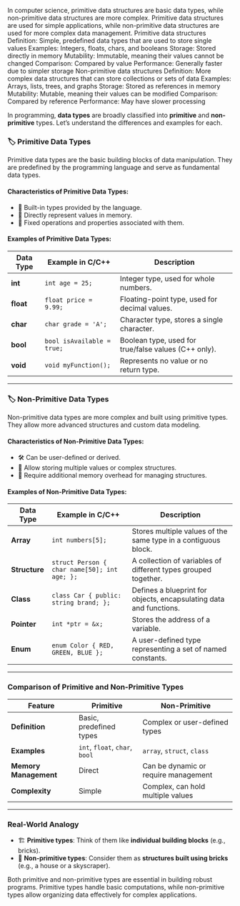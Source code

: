 In computer science, primitive data structures are basic data types, while non-primitive data structures are more complex. Primitive data structures are used for simple applications, while non-primitive data structures are used for more complex data management. 
Primitive data structures 
Definition: Simple, predefined data types that are used to store single values
Examples: Integers, floats, chars, and booleans
Storage: Stored directly in memory
Mutability: Immutable, meaning their values cannot be changed
Comparison: Compared by value
Performance: Generally faster due to simpler storage
Non-primitive data structures 
Definition: More complex data structures that can store collections or sets of data
Examples: Arrays, lists, trees, and graphs
Storage: Stored as references in memory
Mutability: Mutable, meaning their values can be modified
Comparison: Compared by reference
Performance: May have slower processing

In programming, **data types** are broadly classified into **primitive** and **non-primitive** types. Let’s understand the differences and examples for each.

### 🏷 **Primitive Data Types**
Primitive data types are the basic building blocks of data manipulation. They are predefined by the programming language and serve as fundamental data types.

#### **Characteristics of Primitive Data Types**:
- 🚀 Built-in types provided by the language.
- 🌟 Directly represent values in memory.
- 🎯 Fixed operations and properties associated with them.

#### **Examples of Primitive Data Types**:
| Data Type | Example in C/C++ | Description |
|-----------|-----------------|-------------|
| **int**   | `int age = 25;`  | Integer type, used for whole numbers. |
| **float** | `float price = 9.99;` | Floating-point type, used for decimal values. |
| **char**  | `char grade = 'A';` | Character type, stores a single character. |
| **bool**  | `bool isAvailable = true;` | Boolean type, used for true/false values (C++ only). |
| **void**  | `void myFunction();` | Represents no value or no return type. |

---

### 🏷 **Non-Primitive Data Types**
Non-primitive data types are more complex and built using primitive types. They allow more advanced structures and custom data modeling.

#### **Characteristics of Non-Primitive Data Types**:
- 🛠️ Can be user-defined or derived.
- 🌟 Allow storing multiple values or complex structures.
- 🎯 Require additional memory overhead for managing structures.

#### **Examples of Non-Primitive Data Types**:
| Data Type | Example in C/C++ | Description |
|-----------|-----------------|-------------|
| **Array** | `int numbers[5];` | Stores multiple values of the same type in a contiguous block. |
| **Structure** | `struct Person { char name[50]; int age; };` | A collection of variables of different types grouped together. |
| **Class** | `class Car { public: string brand; };` | Defines a blueprint for objects, encapsulating data and functions. |
| **Pointer** | `int *ptr = &x;` | Stores the address of a variable. |
| **Enum** | `enum Color { RED, GREEN, BLUE };` | A user-defined type representing a set of named constants. |

---

### **Comparison of Primitive and Non-Primitive Types**
| Feature                         | Primitive                     | Non-Primitive                     |
|----------------------------------|-------------------------------|------------------------------------|
| **Definition**                   | Basic, predefined types        | Complex or user-defined types      |
| **Examples**                     | `int`, `float`, `char`, `bool`| `array`, `struct`, `class`        |
| **Memory Management**            | Direct                        | Can be dynamic or require management |
| **Complexity**                    | Simple                        | Complex, can hold multiple values  |

---

### **Real-World Analogy**
- 🏗 **Primitive types**: Think of them like **individual building blocks** (e.g., bricks).
- 🏢 **Non-primitive types**: Consider them as **structures built using bricks** (e.g., a house or a skyscraper).

Both primitive and non-primitive types are essential in building robust programs. Primitive types handle basic computations, while non-primitive types allow organizing data effectively for complex applications.

